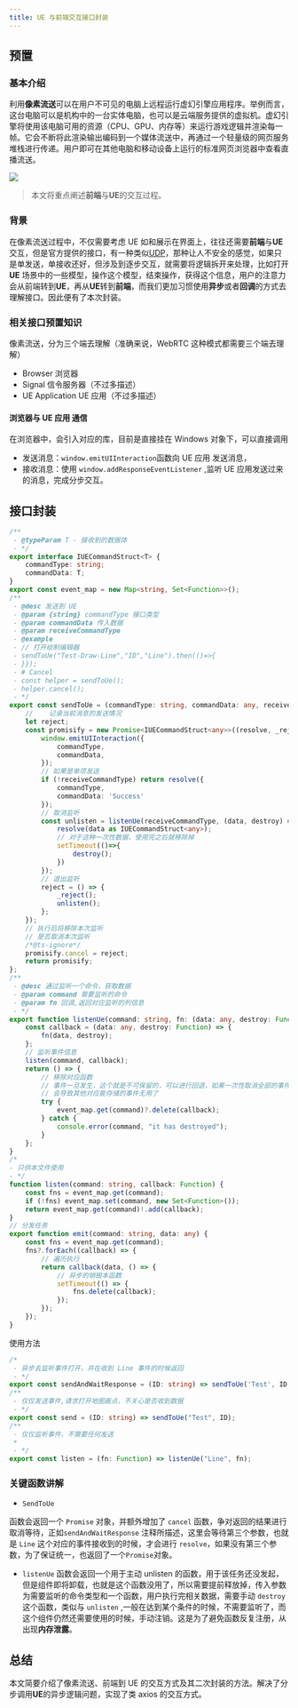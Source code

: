 ```yaml
---
title: UE 与前端交互接口封装
---
```

## 预置

### 基本介绍

利用**像素流送**可以在用户不可见的电脑上远程运行虚幻引擎应用程序。举例而言，这台电脑可以是机构中的一台实体电脑，也可以是云端服务提供的虚拟机。虚幻引擎将使用该电脑可用的资源（CPU、GPU、内存等）来运行游戏逻辑并渲染每一帧。它会不断将此渲染输出编码到一个媒体流送中，再通过一个轻量级的网页服务堆栈进行传递。用户即可在其他电脑和移动设备上运行的标准网页浏览器中查看直播流送。

![](media/m_59a4dd3f56ffaf639361e39edd3f3fb1_r.png)

> 本文将重点阐述**前端**与**UE**的交互过程。

### 背景

在像素流送过程中，不仅需要考虑 UE 如和展示在界面上，往往还需要**前端**与**UE**交互，但是官方提供的接口，有一种类似[UDP](https://www.cloudflare.com/zh-cn/learning/ddos/glossary/user-datagram-protocol-udp/)，那种让人不安全的感觉，如果只是单发送，单接收还好，但涉及到逐步交互，就需要将逻辑拆开来处理，比如打开 **UE** 场景中的一些模型，操作这个模型，结束操作，获得这个信息，用户的注意力会从前端转到**UE**，再从**UE**转到**前端**，而我们更加习惯使用**异步**或者**回调**的方式去理解接口。因此便有了本次封装。

### 相关接口预置知识

像素流送，分为三个端去理解（准确来说，WebRTC 这种模式都需要三个端去理解）

- Browser 浏览器
- Signal 信令服务器（不过多描述）
- UE Application UE 应用（不过多描述）

#### 浏览器与 UE 应用 通信

在浏览器中，会引入对应的库，目前是直接挂在 Windows 对象下，可以直接调用

- 发送消息：`window.emitUIInteraction`函数向 UE 应用 发送消息，
- 接收消息：使用 `window.addResponseEventListener` ,监听 UE 应用发送过来的消息，完成分步交互。

## 接口封装

```typescript
/**
 - @typeParam T - 接收到的数据体
 - */
export interface IUECommandStruct<T> {
    commandType: string;
    commandData: T;
}
export const event_map = new Map<string, Set<Function>>();
/**
 - @desc 发送到 UE
 - @param {string} commandType 接口类型
 - @param commandData 传入数据
 - @param receiveCommandType
 - @example
 - // 打开绘制编辑器
 - sendToUe("Test-Draw-Line","ID","Line").then(()=>{
 - }});
 - # Cancel
 - const helper = sendToUe();
 - helper.cancel();
 - */
export const sendToUe = (commandType: string, commandData: any, receiveCommandType?: string): Promise<IUECommandStruct<any>> => {
    //    记录当前消息的发送情况
    let reject;
    const promisify = new Promise<IUECommandStruct<any>>((resolve, _reject) => {
        window.emitUIInteraction({
            commandType,
            commandData,
        });
        // 如果是单项发送
        if (!receiveCommandType) return resolve({
            commandType,
            commandData: 'Success'
        });
        // 取消监听
        const unlisten = listenUe(receiveCommandType, (data, destroy) => {
            resolve(data as IUECommandStruct<any>);
            // 对于这种一次性数据，使用完之后就移除掉
            setTimeout(()=>{
                destroy();
            })
        });
        // 退出监听
        reject = () => {
            _reject();
            unlisten();
        };
    });
    // 执行后将移除本次监听
    // 是否取消本次监听
    /*@ts-ignore*/
    promisify.cancel = reject;
    return promisify;
};
/**
 - @desc 通过监听一个命令，获取数据
 - @param command 需要监听的命令
 - @param fn 回调,返回对应监听的列信息
 - */
export function listenUe(command: string, fn: (data: any, destroy: Function) => void) {
    const callback = (data: any, destroy: Function) => {
        fn(data, destroy);
    };
    // 监听事件信息
    listen(command, callback);
    return () => {
        // 移除对应函数
        // 事件一旦发生，这个就是不可保留的，可以进行回退，如果一次性取消全部的事件信息
        // 会导致其他对应能存储的事件无用了
        try {
            event_map.get(command)?.delete(callback);
        } catch {
            console.error(command, "it has destroyed");
        }
    };
}
/*
- 只供本文件使用
- */
function listen(command: string, callback: Function) {
    const fns = event_map.get(command);
    if (!fns) event_map.set(command, new Set<Function>());
    return event_map.get(command)!.add(callback);
}
// 分发任务
export function emit(command: string, data: any) {
    const fns = event_map.get(command);
    fns?.forEach((callback) => {
        // 遍历执行
        return callback(data, () => {
            // 异步的销毁本函数
            setTimeout(() => {
                fns.delete(callback);
            });
        });
    });
}
```

使用方法

```typescript
/*
 - 异步去监听事件打开，并在收到 Line 事件的时候返回
 - */
export const sendAndWaitResponse = (ID: string) => sendToUe('Test', ID, 'Line');
/**
 - 仅仅发送事件,请求打开地图画点，不关心是否收到数据
 - */
export const send = (ID: string) => sendToUe("Test", ID);
/**
 - 仅仅监听事件，不需要任何发送
 *
 - */
export const listen = (fn: Function) => listenUe("Line", fn);
```

### 关键函数讲解

- `SendToUe`

函数会返回一个 `Promise` 对象，并额外增加了 `cancel` 函数，争对返回的结果进行取消等待，正如`sendAndWaitResponse` 注释所描述，这里会等待第三个参数，也就是 `Line` 这个对应的事件接收到的时候，才会进行 `resolve`，如果没有第三个参数，为了保证统一，也返回了一个`Promise`对象。

- `listenUe`
	函数会返回一个用于主动 unlisten 的函数，用于该任务还没发起，但是组件即将卸载，也就是这个函数没用了，所以需要提前释放掉，传入参数为需要监听的命令类型和一个函数，用户执行完相关数据，需要手动 `destroy` 这个函数，类似与 `unlisten` ,一般在达到某个条件的时候，不需要监听了，而这个组件仍然还需要使用的时候，手动注销。这是为了避免函数反复注册，从出现**内存泄露**。

## 总结

本文简要介绍了像素流送、前端到 UE 的交互方式及其二次封装的方法。解决了分步调用**UE**的异步逻辑问题，实现了类 axios 的交互方式。
